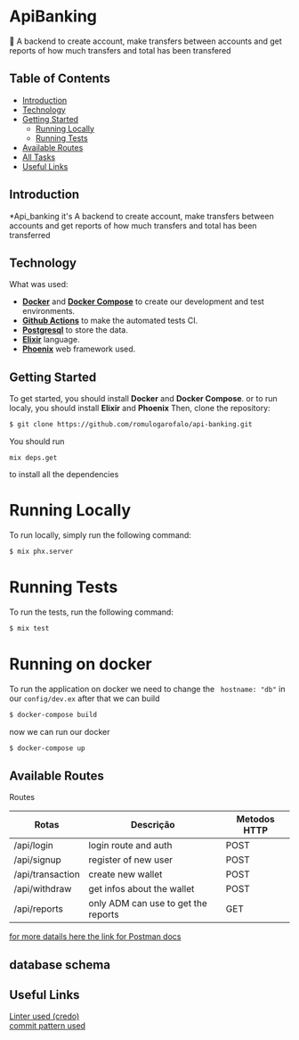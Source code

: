 # ApiBanking

:scroll: A backend to create account, make transfers between accounts and get reports of how much transfers and total has been transfered


## Table of Contents
- [Introduction](#introduction)
- [Technology](#technology)
- [Getting Started](#getting-started)
  - [Running Locally](#running-locally)
  - [Running Tests](#running-tests)
- [Available Routes](#available-routes)
- [All Tasks](#tasks)
- [Useful Links](#useful-links)  
  


## Introduction
  *Api_banking it's A backend to create account, make transfers between accounts and get reports of how much transfers and total has been transferred

## Technology
What was used:
- **[Docker](https://docs.docker.com)** and **[Docker Compose](https://docs.docker.com/compose/)** to create our development and test environments.
- **[Github Actions](https://github.com/features/actions)** to make the automated tests CI.
- **[Postgresql](https://www.postgresql.org/)** to store the data.
- **[Elixir](https://elixir-lang.org/)** language.
- **[Phoenix](https://www.phoenixframework.org/)** web framework used.


## Getting Started
To get started, you should install **Docker** and **Docker Compose**.
or to run localy, you should install **Elixir** and **Phoenix**
Then, clone the repository:
```sh
$ git clone https://github.com/romulogarofalo/api-banking.git
```
You should run 
```
mix deps.get
```
to install all the dependencies
# Running Locally
To run locally, simply run the following command:
```sh
$ mix phx.server
```
# Running Tests
To run the tests, run the following command:
```sh
$ mix test
```
# Running on docker
To run the application on docker we need to change the ``` hostname: "db"``` in our `config/dev.ex` after that we can build
```sh
$ docker-compose build
```
now we can run our docker
```sh
$ docker-compose up
```

## Available Routes

Routes

| Rotas                  | Descrição                                  | Metodos HTTP |
|------------------------|--------------------------------------------|--------------|
|/api/login              | login route and auth                       | POST         |
|/api/signup             | register of new user                       | POST         |
|/api/transaction        | create new wallet                          | POST         |
|/api/withdraw           | get infos about the wallet                 | POST         |
|/api/reports            | only ADM can use to get the reports        | GET          |
[for more datails here the link for Postman docs](https://documenter.getpostman.com/view/1994420/TVYDdJvF)

## database schema


## Useful Links
[Linter used (credo)](https://github.com/rrrene/credo)  
[commit pattern used](https://gitmoji.carloscuesta.me/)


